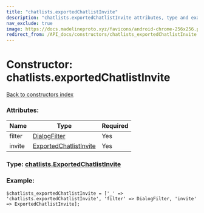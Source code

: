 ```yaml
---
title: "chatlists.exportedChatlistInvite"
description: "chatlists.exportedChatlistInvite attributes, type and example"
nav_exclude: true
image: https://docs.madelineproto.xyz/favicons/android-chrome-256x256.png
redirect_from: /API_docs/constructors/chatlists_exportedChatlistInvite.html
---
```

# Constructor: chatlists.exportedChatlistInvite  
[Back to constructors index](/API_docs/constructors/index.html)



### Attributes:

| Name     |    Type       | Required |
|----------|---------------|----------|
|filter|[DialogFilter](/API_docs/types/DialogFilter.html) | Yes|
|invite|[ExportedChatlistInvite](/API_docs/types/ExportedChatlistInvite.html) | Yes|



### Type: [chatlists.ExportedChatlistInvite](/API_docs/types/chatlists.ExportedChatlistInvite.html)


### Example:

```
$chatlists_exportedChatlistInvite = ['_' => 'chatlists.exportedChatlistInvite', 'filter' => DialogFilter, 'invite' => ExportedChatlistInvite];
```  

